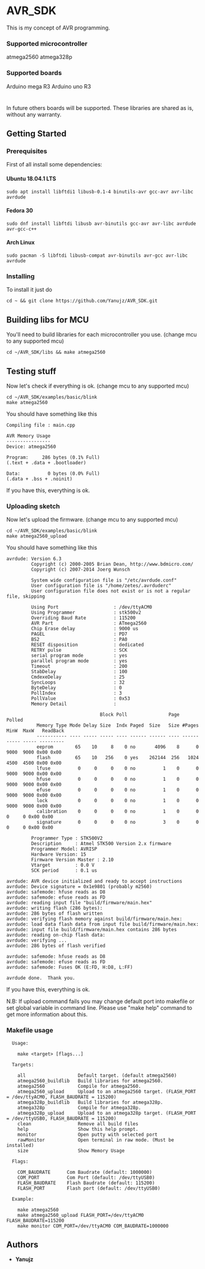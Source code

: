 # AVR_SDK

This is my concept of AVR programming.

### Supported microcontroller
  atmega2560 atmega328p
### Supported boards
Arduino mega R3
Arduino uno R3
  
#
In future others boards will be supported.
These libraries are shared as is, without any warranty.

## Getting Started
### Prerequisites

First of all install some dependencies:

#### Ubuntu 18.04.1 LTS
```
sudo apt install libftdi1 libusb-0.1-4 binutils-avr gcc-avr avr-libc avrdude
```

#### Fedora 30
```
sudo dnf install libftdi libusb avr-binutils gcc-avr avr-libc avrdude avr-gcc-c++
```
#### Arch Linux
```
sudo pacman -S libftdi libusb-compat avr-binutils avr-gcc avr-libc avrdude
```

### Installing

To install it just do

```
cd ~ && git clone https://github.com/Yanujz/AVR_SDK.git
```
## Building libs for MCU
You'll need to build libraries for each microcontroller you use. (change mcu to any supported mcu)

```
cd ~/AVR_SDK/libs && make atmega2560

```

## Testing stuff

Now let's check if everything is ok. (change mcu to any supported mcu)
```
cd ~/AVR_SDK/examples/basic/blink
make atmega2560
```
You should have something like this 
```
Compiling file : main.cpp

AVR Memory Usage
----------------
Device: atmega2560

Program:     286 bytes (0.1% Full)
(.text + .data + .bootloader)

Data:          0 bytes (0.0% Full)
(.data + .bss + .noinit)
```
If you have this, everything is ok.

### Uploading sketch
Now let's upload the firmware. (change mcu to any supported mcu)
```
cd ~/AVR_SDK/examples/basic/blink
make atmega2560_upload
```
You should have something like this
```
avrdude: Version 6.3
         Copyright (c) 2000-2005 Brian Dean, http://www.bdmicro.com/
         Copyright (c) 2007-2014 Joerg Wunsch

         System wide configuration file is "/etc/avrdude.conf"
         User configuration file is "/home/zetes/.avrduderc"
         User configuration file does not exist or is not a regular file, skipping

         Using Port                    : /dev/ttyACM0
         Using Programmer              : stk500v2
         Overriding Baud Rate          : 115200
         AVR Part                      : ATmega2560
         Chip Erase delay              : 9000 us
         PAGEL                         : PD7
         BS2                           : PA0
         RESET disposition             : dedicated
         RETRY pulse                   : SCK
         serial program mode           : yes
         parallel program mode         : yes
         Timeout                       : 200
         StabDelay                     : 100
         CmdexeDelay                   : 25
         SyncLoops                     : 32
         ByteDelay                     : 0
         PollIndex                     : 3
         PollValue                     : 0x53
         Memory Detail                 :

                                  Block Poll               Page                       Polled
           Memory Type Mode Delay Size  Indx Paged  Size   Size #Pages MinW  MaxW   ReadBack
           ----------- ---- ----- ----- ---- ------ ------ ---- ------ ----- ----- ---------
           eeprom        65    10     8    0 no       4096    8      0  9000  9000 0x00 0x00
           flash         65    10   256    0 yes    262144  256   1024  4500  4500 0x00 0x00
           lfuse          0     0     0    0 no          1    0      0  9000  9000 0x00 0x00
           hfuse          0     0     0    0 no          1    0      0  9000  9000 0x00 0x00
           efuse          0     0     0    0 no          1    0      0  9000  9000 0x00 0x00
           lock           0     0     0    0 no          1    0      0  9000  9000 0x00 0x00
           calibration    0     0     0    0 no          1    0      0     0     0 0x00 0x00
           signature      0     0     0    0 no          3    0      0     0     0 0x00 0x00

         Programmer Type : STK500V2
         Description     : Atmel STK500 Version 2.x firmware
         Programmer Model: AVRISP
         Hardware Version: 15
         Firmware Version Master : 2.10
         Vtarget         : 0.0 V
         SCK period      : 0.1 us

avrdude: AVR device initialized and ready to accept instructions
avrdude: Device signature = 0x1e9801 (probably m2560)
avrdude: safemode: hfuse reads as D8
avrdude: safemode: efuse reads as FD
avrdude: reading input file "build/firmware/main.hex"
avrdude: writing flash (286 bytes):
avrdude: 286 bytes of flash written
avrdude: verifying flash memory against build/firmware/main.hex:
avrdude: load data flash data from input file build/firmware/main.hex:
avrdude: input file build/firmware/main.hex contains 286 bytes
avrdude: reading on-chip flash data:
avrdude: verifying ...
avrdude: 286 bytes of flash verified

avrdude: safemode: hfuse reads as D8
avrdude: safemode: efuse reads as FD
avrdude: safemode: Fuses OK (E:FD, H:D8, L:FF)

avrdude done.  Thank you.

```
If you have this, everything is ok.

N.B: If upload command fails you may change default port into makefile or set global variable in command line. Please use "make help" command to get more information about this.

### Makefile usage
```
  Usage:

    make <target> [flags...]

  Targets:

    all                   Default target. (default atmega2560)
    atmega2560_buildlib   Build libraries for atmega2560.
    atmega2560            Compile for atmega2560.
    atmega2560_upload     Upload to an atmega2560 target. (FLASH_PORT = /dev/ttyACM0, FLASH_BAUDRATE = 115200)
    atmega328p_buildlib   Build libraries for atmega328p.
    atmega328p            Compile for atmega328p.
    atmega328p_upload     Upload to an atmega328p target. (FLASH_PORT = /dev/ttyUSB0, FLASH_BAUDRATE = 115200)
    clean                 Remove all build files
    help                  Show this help prompt.
    monitor               Open putty with selected port
    rawMonitor            Open terminal in raw mode. (Must be installed)
    size                  Show Memory Usage

  Flags:

    COM_BAUDRATE      Com Baudrate (default: 1000000)
    COM_PORT          Com Port (default: /dev/ttyUSB0)
    FLASH_BAUDRATE    Flash Baudrate (default: 115200)
    FLASH_PORT        Flash port (default: /dev/ttyUSB0)

  Example:

    make atmega2560
    make atmega2560_upload FLASH_PORT=/dev/ttyACM0 FLASH_BAUDRATE=115200
    make monitor COM_PORT=/dev/ttyACM0 COM_BAUDRATE=1000000

```
## Authors

* **Yanujz**

